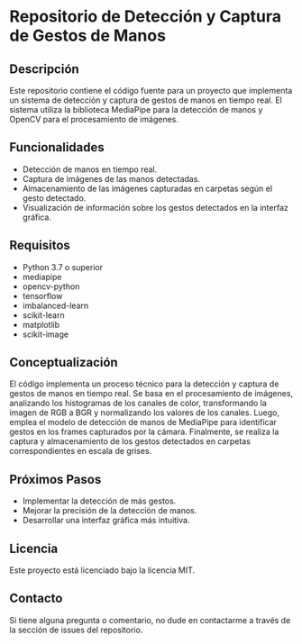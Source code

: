 # Repositorio de Detección y Captura de Gestos de Manos

## Descripción

Este repositorio contiene el código fuente para un proyecto que implementa un sistema de detección y captura de gestos de manos en tiempo real. El sistema utiliza la biblioteca MediaPipe para la detección de manos y OpenCV para el procesamiento de imágenes.

## Funcionalidades

- Detección de manos en tiempo real.
- Captura de imágenes de las manos detectadas.
- Almacenamiento de las imágenes capturadas en carpetas según el gesto detectado.
- Visualización de información sobre los gestos detectados en la interfaz gráfica.

## Requisitos

- Python 3.7 o superior
- mediapipe
- opencv-python
- tensorflow
- imbalanced-learn
- scikit-learn
- matplotlib
- scikit-image

## Conceptualización

El código implementa un proceso técnico para la detección y captura de gestos de manos en tiempo real. Se basa en el procesamiento de imágenes, analizando los histogramas de los canales de color, transformando la imagen de RGB a BGR y normalizando los valores de los canales. Luego, emplea el modelo de detección de manos de MediaPipe para identificar gestos en los frames capturados por la cámara. Finalmente, se realiza la captura y almacenamiento de los gestos detectados en carpetas correspondientes en escala de grises.

## Próximos Pasos

- Implementar la detección de más gestos.
- Mejorar la precisión de la detección de manos.
- Desarrollar una interfaz gráfica más intuitiva.


## Licencia

Este proyecto está licenciado bajo la licencia MIT.

## Contacto

Si tiene alguna pregunta o comentario, no dude en contactarme a través de la sección de issues del repositorio.